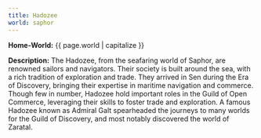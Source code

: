 ```yaml
---
title: Hadozee
world: saphor
---
```


**Home-World:** {{ page.world | capitalize }}

**Description:** The Hadozee, from the seafaring world of Saphor, are renowned sailors and navigators. Their society is built around the sea, with a rich tradition of exploration and trade. They arrived in Sen during the Era of Discovery, bringing their expertise in maritime navigation and commerce. Though few in number, Hadozee hold important roles in the Guild of Open Commerce, leveraging their skills to foster trade and exploration. A famous Hadozee known as Admiral Galt spearheaded the journeys to many worlds for the Guild of Discovery, and most notably discovered the world of Zaratal.

<!--more-->